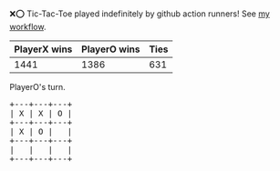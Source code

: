 :x::o: Tic-Tac-Toe played indefinitely by github action runners! See [my workflow](.github/workflows/play.yaml).

|PlayerX wins|PlayerO wins|Ties|
|-|-|-|
|1441|1386|631|

PlayerO's turn.

<pre>
+---+---+---+
| X | X | O |
+---+---+---+
| X | O |   |
+---+---+---+
|   |   |   |
+---+---+---+
</pre>